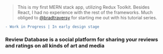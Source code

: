 > This is my first MERN stack app, utilizing Redux Toolkit. Besides React, I had no experience with the rest of the frameworks. Much obliged to [@bradtraversy](https://github.com/bradtraversy) for starting me out with his tutorial series.

```diff
- Work in Progress | In early design stage
```

### Review Database is a social platform for sharing your reviews and ratings on all kinds of art and media

